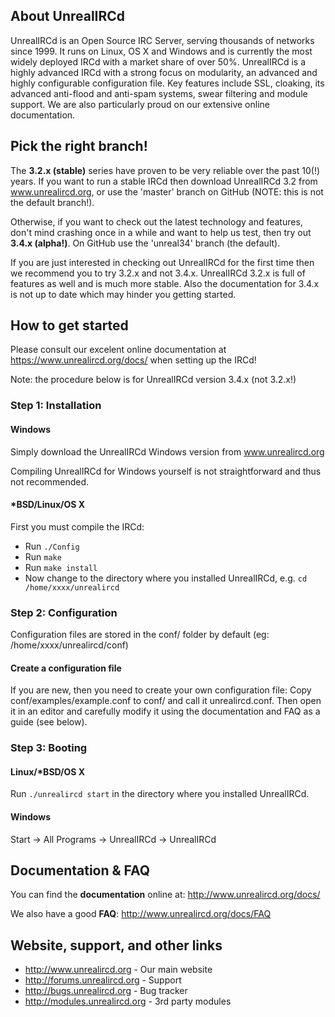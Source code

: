 ## About UnrealIRCd
UnrealIRCd is an Open Source IRC Server, serving thousands of networks since 1999. 
It runs on Linux, OS X and Windows and is currently the most widely deployed IRCd
with a market share of over 50%. UnrealIRCd is a highly advanced IRCd with a strong
focus on modularity, an advanced and highly configurable configuration file.
Key features include SSL, cloaking, its advanced anti-flood and anti-spam systems,
swear filtering and module support. We are also particularly proud on our extensive
online documentation. 

## Pick the right branch!
The **3.2.x (stable)** series have proven to be very reliable over the past 10(!) years.
If you want to run a stable IRCd then download UnrealIRCd 3.2 from www.unrealircd.org,
or use the 'master' branch on GitHub (NOTE: this is not the default branch!).

Otherwise, if you want to check out the latest technology and features, don't mind
crashing once in a while and want to help us test, then try out **3.4.x (alpha!)**.
On GitHub use the 'unreal34' branch (the default).

If you are just interested in checking out UnrealIRCd for the first time then we
recommend you to try 3.2.x and not 3.4.x. UnrealIRCd 3.2.x is full of features as
well and is much more stable. Also the documentation for 3.4.x is not up to date
which may hinder you getting started.

## How to get started
Please consult our excelent online documentation at https://www.unrealircd.org/docs/
when setting up the IRCd!

Note: the procedure below is for UnrealIRCd version 3.4.x (not 3.2.x!)

### Step 1: Installation
#### Windows
Simply download the UnrealIRCd Windows version from www.unrealircd.org

Compiling UnrealIRCd for Windows yourself is not straightforward and thus not recommended.

#### *BSD/Linux/OS X
First you must compile the IRCd:

* Run `./Config`
* Run `make`
* Run `make install`
* Now change to the directory where you installed UnrealIRCd, e.g. `cd /home/xxxx/unrealircd`

### Step 2: Configuration
Configuration files are stored in the conf/ folder by default (eg: /home/xxxx/unrealircd/conf)

#### Create a configuration file
If you are new, then you need to create your own configuration file:
Copy conf/examples/example.conf to conf/ and call it unrealircd.conf.
Then open it in an editor and carefully modify it using the documentation and FAQ as a guide (see below).

### Step 3: Booting

#### Linux/*BSD/OS X
Run `./unrealircd start` in the directory where you installed UnrealIRCd.

#### Windows
Start -> All Programs -> UnrealIRCd -> UnrealIRCd

## Documentation & FAQ
You can find the **documentation** online at: http://www.unrealircd.org/docs/

We also have a good **FAQ**: http://www.unrealircd.org/docs/FAQ

## Website, support, and other links ##
* http://www.unrealircd.org - Our main website
* http://forums.unrealircd.org - Support
* http://bugs.unrealircd.org - Bug tracker
* http://modules.unrealircd.org - 3rd party modules


